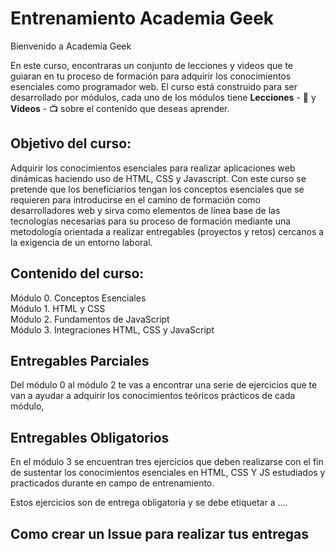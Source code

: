 # Entrenamiento Academia Geek

Bienvenido a Academia Geek

En este curso, encontraras un conjunto de lecciones y videos que te guiaran en tu proceso de formación para adquirir los conocimientos esenciales como programador web. El curso está construido para ser desarrollado por módulos, cada uno de los módulos tiene **Lecciones** - 📓   y **Videos**  - 📺   sobre el contenido que deseas aprender.

## Objetivo del curso:

Adquirir los conocimientos esenciales para realizar aplicaciones web dinámicas haciendo uso de HTML, CSS y Javascript. Con este curso se pretende que los beneficiarios tengan los conceptos esenciales que se requieren para introducirse en el camino de formación como desarrolladores web y sirva como elementos de línea base de las tecnologías necesarias para su proceso de formación mediante una metodología orientada a realizar entregables (proyectos y retos) cercanos a la exigencia de un entorno laboral.

## Contenido del curso:
Módulo 0. Conceptos Esenciales<br>
Módulo 1. HTML y CSS<br>
Módulo 2. Fundamentos de JavaScript<br>
Módulo 3. Integraciones HTML, CSS y JavaScript<br>

## Entregables Parciales

Del módulo 0 al módulo 2 te vas a encontrar una serie de ejercicios que te van a ayudar a adquirir los conocimientos teóricos prácticos de cada módulo, 

## Entregables Obligatorios

En el módulo 3 se encuentran tres ejercicios que deben realizarse con el fin de sustentar los conocimientos esenciales en HTML, CSS Y JS estudiados y practicados durante en campo de entrenamiento.

Estos ejercicios son de entrega obligatoria y se debe etiquetar a ....


## Como crear un Issue para realizar tus entregas




